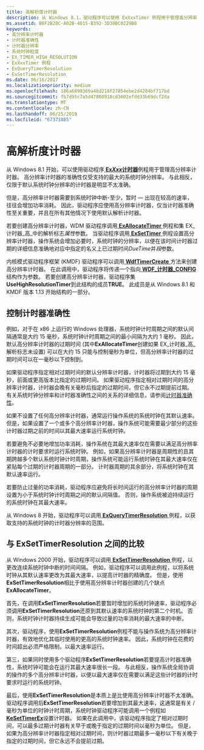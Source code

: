 ```yaml
---
title: 高解析度计时器
description: 从 Windows 8.1，驱动程序可以使用 ExXxxTimer 例程用于管理高分辨率计时器。
ms.assetid: B8F2B28C-A02B-4015-B392-3D30BC0229B8
keywords:
- 高分辨率计时器
- 计时器准确性
- 计时器分辨率
- 系统时钟粒度
- EX_TIMER_HIGH_RESOLUTION
- ExXxxTimer 例程
- ExQueryTimerResolution
- ExSetTimerResolution
ms.date: 06/16/2017
ms.localizationpriority: medium
ms.openlocfilehash: 186a6899369a48d218f27854ebe2d4284bf717bd
ms.sourcegitcommit: fb7d95c7a5d47860918cd3602efdd33b69dcf2da
ms.translationtype: MT
ms.contentlocale: zh-CN
ms.lasthandoff: 06/25/2019
ms.locfileid: "67371885"
---
```

# <a name="high-resolution-timers"></a>高解析度计时器


从 Windows 8.1 开始，可以使用驱动程序[ **Ex*Xxx*计时器**](exxxxtimer-routines-and-ex-timer-objects.md)例程用于管理高分辨率计时器。 高分辨率计时器的准确性仅受支持的最大的系统时钟分辨率。 与此相反，仅限于默认系统时钟分辨率的计时器是明显不太准确。

但是，高分辨率计时器需要到系统时钟中断-至少，暂时 — 出现在较高的速率，往往会增加功率消耗。 因此，驱动程序应使用高分辨率计时器，仅当计时器准确性至关重要，并且在所有其他情况下使用默认解析计时器。

若要创建高分辨率计时器，WDM 驱动程序调用[ **ExAllocateTimer** ](https://docs.microsoft.com/windows-hardware/drivers/ddi/content/wdm/nf-wdm-exallocatetimer)例程和集 EX\_计时器\_高\_中的解析标志*属性*参数。 当驱动程序调用[ **ExSetTimer** ](https://docs.microsoft.com/windows-hardware/drivers/ddi/content/wdm/nf-wdm-exsettimer)例程设置高分辨率计时器，操作系统会增加必要时，系统时钟的分辨率，以便在该时间计时器过期的详细信息准确地对应中指定的名义上已过期时间*DueTime*并*段*参数。

内核模式驱动程序框架 (KMDF) 驱动程序可以调用[ **WdfTimerCreate** ](https://docs.microsoft.com/windows-hardware/drivers/ddi/content/wdftimer/nf-wdftimer-wdftimercreate)方法来创建高分辨率计时器。 在此调用中，驱动程序将传递一个指向[ **WDF\_计时器\_CONFIG** ](https://docs.microsoft.com/windows-hardware/drivers/ddi/content/wdftimer/ns-wdftimer-_wdf_timer_config)结构作为参数。 若要创建高分辨率计时器，驱动程序集**UseHighResolutionTimer**到此结构的成员**TRUE**。 此成员是从 Windows 8.1 和 KMDF 版本 1.13 开始结构的一部分。

## <a name="controlling-timer-accuracy"></a>控制计时器准确性


例如，对于在 x86 上运行的 Windows 处理器，系统时钟计时周期之间的默认间隔通常是大约 15 毫秒，系统时钟计时周期之间的最小间隔为大约 1 毫秒。 因此，默认高分辨率计时器的过期时间 (其中**ExAllocateTimer**创建如果 EX\_计时器\_高\_解析标志未设置) 可以在大约 15 只能与控制毫秒为单位，但高分辨率计时器的过期时间可以在一毫秒以下控制到。

如果驱动程序指定相对过期时间的默认分辨率计时器，计时器将过期到大约 15 毫秒，前面或更高版本比指定的过期时间。 如果驱动程序指定相对过期时间的高分辨率计时器，计时器会晚有关毫秒后指定的过期时间，但它永不过期提前过期。 有关系统时钟分辨率和计时器准确性之间的关系的详细信息，请参阅[计时器准确性](timer-accuracy.md)。

如果不设置了任何高分辨率计时器，通常运行操作系统的系统时钟在其默认速率。 但是，如果设置了一个或多个高分辨率计时器，操作系统可能需要最少部分的这些计时器过期之前的时间以其最大速率运行系统时钟。

若要避免不必要地增加功率消耗，操作系统在其最大速率仅在需要以满足高分辨率计时器的计时要求时运行系统时钟。 例如，如果高分辨率计时器是周期性的且其期跨越多个默认系统时钟计时周期，操作系统可能运行系统时钟在其最大速率仅在紧贴每个过期的计时器周期的一部分。 计时器周期的其余部分，将系统时钟在其默认速率运行。

若要防止过量的功率消耗，驱动程序应避免将长时间运行的高分辨率计时器的周期设置为小于系统时钟计时周期之间的默认间隔值。 否则，操作系统被迫持续运行的系统时钟在其最大速率。

从 Windows 8 开始，驱动程序可以调用[ **ExQueryTimerResolution** ](https://docs.microsoft.com/windows-hardware/drivers/ddi/content/wdm/nf-wdm-exquerytimerresolution)例程，以获取支持的系统时钟的计时器分辨率的范围。

## <a name="comparison-to-exsettimerresolution"></a>与 ExSetTimerResolution 之间的比较


从 Windows 2000 开始，驱动程序可以调用[ **ExSetTimerResolution** ](calling-exsettimerresolution-while-processing-a-power-irp.md)例程，以更改连续系统时钟中断的时间间隔。 例如，驱动程序可以调用此例程，以将系统时钟从其默认速率更改为其最大速率，以提高计时器的精确度。 但是，使用**ExSetTimerResolution**相比于使用高分辨率计时器创建的几个缺点**ExAllocateTimer**。

首先，在调用**ExSetTimerResolution**若要暂时增加的系统时钟速率，驱动程序必须调用**ExSetTimerResolution**还原到其默认速率的系统时钟的第二个时机。 否则，系统时钟计时器持续生成可能会导致过量的功率消耗的最大速率的中断。

其次，驱动程序，使用**ExSetTimerResolution**例程不能与操作系统为高分辨率计时器，有效地优化其临时使用的更高的系统时钟速率。 因此，系统时钟在花费的时间超出必须严格限制，以最大速率运行。

第三，如果同时使用多个驱动程序**ExSetTimerResolution**若要提高计时器准确性，系统时钟可能会在运行其最大速率很长一段。 与此相反，操作系统全局协调的操作的多个高分辨率计时器，以便以最大速率仅在需要以满足这些计时器的计时要求时运行的系统时钟。

最后，使用**ExSetTimerResolution**是本质上是比使用高分辨率计时器不太准确。 驱动程序调用后**ExSetTimerResolution**若要增加到其最大速率，这通常是有关 / 毫秒为单位的时钟计时周期，系统时钟驱动程序可能调用一个例程如[ **KeSetTimerEx**](https://docs.microsoft.com/windows-hardware/drivers/ddi/content/wdm/nf-wdm-kesettimerex)设置计时器。 如果在此调用中，该驱动程序指定了相对过期时间，可以最多过期计时器有关早于或晚于指定的过期时间以毫秒为单位。 但是，如果为高分辨率计时器指定相对过期时间，则计时器过期最多一毫秒以下有关晚于指定的过期时间，但它永远不会提前过期。

 

 




